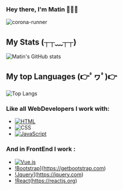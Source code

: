 ### Hey there, I'm Matin 🙋🏻‍♂️
![corona-runner](https://user-images.githubusercontent.com/69871290/124500350-d87fee00-ddd4-11eb-910e-fa8ee941d8c0.gif)

##  My Stats (┬┬﹏┬┬) 
![Matin's GitHub stats](https://github-readme-stats.vercel.app/api?username=MatinDehghanian&count_private=true&show_icons=true&theme=dark)


## My top Languages (👉ﾟヮﾟ)👉
![Top Langs](https://github-readme-stats.vercel.app/api/top-langs/?username=MatinDehghanian&theme=dark)

### Like all WebDevelopers I work with:
- [![HTML](https://img.shields.io/badge/-HTML-%232c3e50?style=for-the-badge&logo=html5)](https://html.com)
- ![CSS](https://img.shields.io/badge/CSS3-1572B6?style=for-the-badge&logo=css3&logoColor=white)
- [![JavaScript](https://img.shields.io/badge/JavaScript-323330?style=for-the-badge&logo=javascript&logoColor=F7DF1E)](https://nodejs.org)
### And in FrontEnd I work :
- [![Vue.js](https://img.shields.io/badge/Vue.js-35495E?style=for-the-badge&logo=vue.js&logoColor=4FC08D)](https://vuejs.org)
- [!Bootstrap](https://img.shields.io/badge/Bootstrap-563D7C?style=for-the-badge&logo=bootstrap&logoColor=whit)](https://getbootstrap.com)
- [!Jquery](https://img.shields.io/badge/jQuery-0769AD?style=for-the-badge&logo=jquery&logoColor=white)](https://jquery.com)
- [!React](https://img.shields.io/badge/React-20232A?style=for-the-badge&logo=react&logoColor=61DAFB)(https://reactjs.org)
